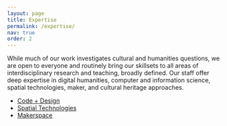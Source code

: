 ```yaml
---
layout: page
title: Expertise
permalink: /expertise/
nav: true
order: 2
---
```


While much of our work investigates cultural and humanities questions, we are open to everyone and routinely bring our skillsets to all areas of interdisciplinary research and teaching, broadly defined. Our staff offer deep expertise in digital humanities, computer and information science, spatial technologies, maker, and cultural heritage approaches. 

* [Code + Design](/dh-code-design)
* [Spatial Technologies](/spatial-technologies)
* [Makerspace](/makerspace)